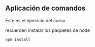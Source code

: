 ## Aplicación de comandos

Este es el ejercicio del curso

recuerden instalar los paquetes de node

````
npm install
````
